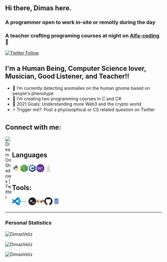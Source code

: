 ## Hi there, Dimas here.
### A programmer open to work in-site or remotly during the day
### A teacher crafting programing courses at night on [Alfa-coding][website] 👋

[![Twitter Follow](https://img.shields.io/twitter/follow/DreamOnShadows?color=1DA1F2&logo=twitter&style=for-the-badge)](https://twitter.com/intent/follow?original_referer=https%3A%2F%2Fgithub.com%2FDreamOnShadows&screen_name=DreamOnShadows)

## I'm a Human Being, Computer Science lover, Musician, Good Listener, and Teacher!!

- 🌱 I’m currently detecting anomalies on the human gnome based on people's phenotype 
- 👯 I’m creating two programming courses in C and C#
- 🥅 2021 Goals: Understanding more Web3 and the crypto world
- ⚡ Trigger me?: Post a phylosophical or CS related question on Twitter

## Connect with me:

[<img align="left" alt="DreamOnShadows | Twitter" width="22px" src="https://cdn.jsdelivr.net/npm/simple-icons@v3/icons/twitter.svg" />][twitter]

<br />

## Languages 
<img align="left" alt="Visual Studio Code" width="26px" src="https://raw.githubusercontent.com/github/explore/80688e429a7d4ef2fca1e82350fe8e3517d3494d/topics/python/python.png" />
<img align="left" alt="Node.js" width="26px" src="https://raw.githubusercontent.com/github/explore/80688e429a7d4ef2fca1e82350fe8e3517d3494d/topics/nodejs/nodejs.png" />
<img align="left" alt="Node.js" width="26px" src="https://raw.githubusercontent.com/github/explore/80688e429a7d4ef2fca1e82350fe8e3517d3494d/topics/cpp/cpp.png" />
<img align="left" alt="Node.js" width="26px" src="https://raw.githubusercontent.com/github/explore/80688e429a7d4ef2fca1e82350fe8e3517d3494d/topics/dotnet/dotnet.png" />
<img align="left" alt="Java" width="26px" src="https://raw.githubusercontent.com/github/explore/80688e429a7d4ef2fca1e82350fe8e3517d3494d/topics/java/java.png" />
<br />
<br />

## Tools:

<img align="left" alt="Visual Studio Code" width="26px" src="https://raw.githubusercontent.com/github/explore/80688e429a7d4ef2fca1e82350fe8e3517d3494d/topics/visual-studio-code/visual-studio-code.png" />
<img align="left" alt="MongoDB" width="26px" src="https://raw.githubusercontent.com/github/explore/80688e429a7d4ef2fca1e82350fe8e3517d3494d/topics/mongodb/mongodb.png" />
<img align="left" alt="Terminal" width="26px" src="https://raw.githubusercontent.com/github/explore/80688e429a7d4ef2fca1e82350fe8e3517d3494d/topics/terminal/terminal.png" />
<img align="left" alt="Git" width="26px" src="https://raw.githubusercontent.com/github/explore/80688e429a7d4ef2fca1e82350fe8e3517d3494d/topics/git/git.png" />
<img align="left" alt="GitHub" width="26px" src="https://raw.githubusercontent.com/github/explore/78df643247d429f6cc873026c0622819ad797942/topics/github/github.png" />
<img align="left" alt="SQL" width="26px" src="https://raw.githubusercontent.com/github/explore/80688e429a7d4ef2fca1e82350fe8e3517d3494d/topics/sql/sql.png" />

<br />
<br />

---

### **Personal Statistics**

<p><img align="center" src="https://github-readme-stats.vercel.app/api/top-langs?username=DimasVeliz&show_icons=true&locale=en&layout=compact" alt="DimasVeliz" /></p>
<p><img align="center" src="https://github-readme-stats.vercel.app/api?username=DimasVeliz&show_icons=true&locale=en" alt="DimasVeliz" /></p>
<p><img align="center" src="https://github-readme-streak-stats.herokuapp.com/?user=DimasVeliz&" alt="DimasVeliz" /></p>


[website]: https://github.com/alfa-coding
[twitter]: https://twitter.com/DreamOnShadows
